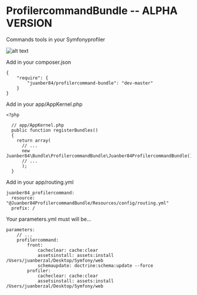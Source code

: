 ProfilercommandBundle -- ALPHA VERSION
======================================

Commands tools in your Symfonyprofiler

![alt text](http://juanber84.pusku.com/recursos/pantallazo.png "ProfilercommandBundle")

Add in your composer.json

    {
        "require": {
            "juanber84/profilercommand-bundle": "dev-master"
        }
    }

Add in your app/AppKernel.php

    <?php

      // app/AppKernel.php
      public function registerBundles()
      {
        return array(
          // ...
          new Juanber84\Bundle\ProfilercommandBundle\Juanber84ProfilercommandBundle(),
          // ...
          );
      }

Add in your app/routing.yml

    juanber84_profilercommand:
      resource: "@Juanber84ProfilercommandBundle/Resources/config/routing.yml"
      prefix: /

Your parameters.yml must will be...

    parameters:
        // ...
        profilercommand:
            front:
                cacheclear: cache:clear
                assetsinstall: assets:install /Users/juanberzal/Desktop/Symfony/web
                schemaupdate: doctrine:schema:update --force
            profiler:
                cacheclear: cache:clear
                assetsinstall: assets:install /Users/juanberzal/Desktop/Symfony/web  
